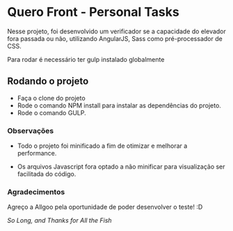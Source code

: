 # Quero Front - Personal Tasks

Nesse projeto, foi desenvolvido um verificador se a capacidade do elevador fora passada ou não, utilizando AngularJS, Sass como pré-processador de CSS.

Para rodar é necessário ter gulp instalado globalmente

## Rodando o projeto

* Faça o clone do projeto
* Rode o comando NPM install para instalar as dependências do projeto.
* Rode o comando GULP.


### Observações

 - Todo o projeto foi minificado a fim de otimizar e melhorar a performance.

 - Os arquivos Javascript fora optado a não minificar para visualização ser facilitada do código.

### Agradecimentos 

Agreço a Allgoo pela oportunidade de poder desenvolver o teste! :D

_So Long, and Thanks for All the Fish_



